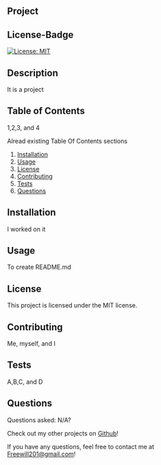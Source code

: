 ## Project

  ## License-Badge

  [![License: MIT](https://img.shields.io/badge/License-MIT-yellow.svg)](https://opensource.org/licenses/MIT)  
  
  ## Description

  It is a project
  
  ## Table of Contents
  
  1,2,3, and 4

  Alread existing Table Of Contents sections

  1. [Installation](#installation)
  2. [Usage](#usage)
  3. [License](#license-badge)
  4. [Contributing](#contributing)
  5. [Tests](#tests)
  6. [Questions](#questions)
  
  ## Installation
  
  I worked on it
  
  ## Usage
  
  To create README.md
  
  ## License
  
  This project is licensed under the MIT license. 
  
  ## Contributing
  
  Me, myself, and I
  
  ## Tests
  
  A,B,C, and D
  
  ## Questions
  
  Questions asked: N/A?

  Check out my other projects on [Github](https://github.com/Freewill201)!  

  If you have any questions, feel free to contact me at [Freewill201@gmail.com](mailto:Freewill201@gmail.com)!
  
  